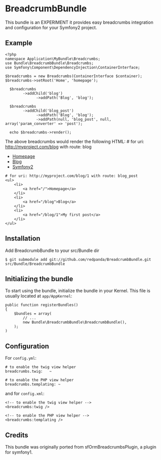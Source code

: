 BreadcrumbBundle
==========

This bundle is an EXPERIMENT it provides easy breadcrumbs integration and configuration for your Symfony2 project.

## Example

    <?php
    namespace Application\MyBundle\Breadcrumbs;
    use Bundle\BreadcrumbBundle\Breadcrumbs;
    use Symfony\Component\DependencyInjection\ContainerInterface;

    $breadcrumbs = new Breadcrumbs(ContainerInterface $container);
    $breadcrumbs->setRoot('Home', 'homepage');

	  $breadcrumbs
		    ->addChild('blog')
			      ->addPath('Blog', 'blog');

	  $breadcrumbs
		    ->addChild('blog_post')
			      ->addPath('Blog', 'blog');
			      ->addPath(null, 'blog_post', null, array('param_converter' => 'post');

	  echo $breadcrumbs->render();

The above breadcrumbs would render the following HTML:
    # for uri: http://myproject.com/blog with route: blog
    <ul>
        <li>
            <a href="/">Homepage</a>
        </li>
        <li>
            <a href="/blog">Blog</a>
        </li>
        <li>
            <a href="http://symfony-reloaded.org/">Symfony2</a>
        </li>
    </ul>
    
	# for uri: http://myproject.com/blog/1 with route: blog_post
    <ul>
        <li>
            <a href="/">Homepage</a>
        </li>
        <li>
            <a href="/blog">Blog</a>
        </li>
        <li>
            <a href="/blog/1">My first post</a>
        </li>
    </ul>

## Installation

Add BreadcrumbBundle to your src/Bundle dir

    $ git submodule add git://github.com/redpanda/BreadcrumbBundle.git src/Bundle/BreadcrumbBundle
    
## Initializing the bundle

To start using the bundle, initialize the bundle in your Kernel. This
file is usually located at `app/AppKernel`:

    public function registerBundles()
    {
        $bundles = array(
            // ...
            new Bundle\BreadcrumbBundle\BreadcrumbBundle(),
        );
    )

## Configuration

For `config.yml`:

    # to enable the twig view helper
    breadcrumbs.twig:   ~

    # to enable the PHP view helper
    breadcrumbs.templating: ~

and for `config.xml`:

    <!-- to enable the twig view helper -->
    <breadcrumbs:twig />

    <!-- to enable the PHP view helper -->
    <breadcrumbs:templating />
    
## Credits

This bundle was originally ported from sfOrmBreadcrumbsPlugin, a plugin for symfony1.
